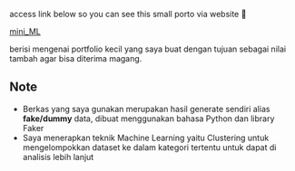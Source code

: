 access link below so you can see this small porto via website 🥳

[mini_ML](haditeguh.github.io/mini_ML)

berisi mengenai portfolio kecil yang saya buat dengan tujuan sebagai nilai tambah agar bisa diterima magang.

## Note

- Berkas yang saya gunakan merupakan hasil generate sendiri alias **fake/dummy** data, dibuat menggunakan bahasa Python dan library Faker
- Saya menerapkan teknik Machine Learning yaitu Clustering untuk mengelompokkan dataset ke dalam kategori tertentu untuk dapat di analisis lebih lanjut

